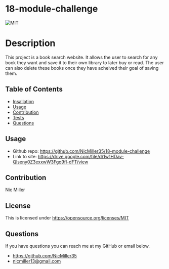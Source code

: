 # 18-module-challenge

![MIT](https://img.shields.io/badge/License-MIT-yellow.svg)
# Description
This project is a book search website. It allows the user to search for any book they want and save it to their own library to later buy or read. The user can also delete these books once they have acheived their goal of saving them. 
## Table of Contents
- [Insallation](#installation)
- [Usage](#usage)
- [Contribution](#contribution)
- [Tests](#tests)
- [Questions](#questions)
## Usage

- Github repo: <https://github.com/NicMiller35/18-module-challenge>
- Link to site: <https://drive.google.com/file/d/1w1HDav-Qlseny0Z3exxwW3Fgo9fl-dFT/view>

## Contribution
Nic Miller



## License
This is licensed under <https://opensource.org/licenses/MIT>
## Questions
If you have questions you can reach me at my GitHub or email below.
- <https://github.com/NicMiller35>
- nicmiller13@gmail.com